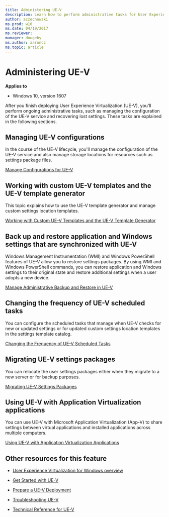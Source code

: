 ```yaml
---
title: Administering UE-V
description: Learn how to perform administrative tasks for User Experience Virtualization (UE-V). These tasks include configuring the UE-V service and recovering lost settings.
author: aczechowski
ms.prod: w10
ms.date: 04/19/2017
ms.reviewer: 
manager: dougeby
ms.author: aaroncz
ms.topic: article
---
```


# Administering UE-V

**Applies to**
-   Windows 10, version 1607

After you finish deploying User Experience Virtualization (UE-V), you'll perform ongoing administrative tasks, such as managing the configuration of the UE-V service and recovering lost settings. These tasks are explained in the following sections.

## Managing UE-V configurations


In the course of the UE-V lifecycle, you'll manage the configuration of the UE-V service and also manage storage locations for resources such as settings package files.

[Manage Configurations for UE-V](uev-manage-configurations.md)

## Working with custom UE-V templates and the UE-V template generator


This topic explains how to use the UE-V template generator and manage custom settings location templates.

[Working with Custom UE-V Templates and the UE-V Template Generator](uev-working-with-custom-templates-and-the-uev-generator.md)

## Back up and restore application and Windows settings that are synchronized with UE-V


Windows Management Instrumentation (WMI) and Windows PowerShell features of UE-V allow you to restore settings packages. By using WMI and Windows PowerShell commands, you can restore application and Windows settings to their original state and restore additional settings when a user adopts a new device.

[Manage Administrative Backup and Restore in UE-V](uev-manage-administrative-backup-and-restore.md)

## Changing the frequency of UE-V scheduled tasks


You can configure the scheduled tasks that manage when UE-V checks for new or updated settings or for updated custom settings location templates in the settings template catalog.

[Changing the Frequency of UE-V Scheduled Tasks](uev-changing-the-frequency-of-scheduled-tasks.md)

## Migrating UE-V settings packages


You can relocate the user settings packages either when they migrate to a new server or for backup purposes.

[Migrating UE-V Settings Packages](uev-migrating-settings-packages.md)

## Using UE-V with Application Virtualization applications


You can use UE-V with Microsoft Application Virtualization (App-V) to share settings between virtual applications and installed applications across multiple computers.

[Using UE-V with Application Virtualization Applications](uev-using-uev-with-application-virtualization-applications.md)

## Other resources for this feature


-   [User Experience Virtualization for Windows overview](uev-for-windows.md)

-   [Get Started with UE-V](uev-getting-started.md)

-   [Prepare a UE-V Deployment](uev-prepare-for-deployment.md)

-   [Troubleshooting UE-V](uev-troubleshooting.md)

-   [Technical Reference for UE-V](uev-technical-reference.md)




